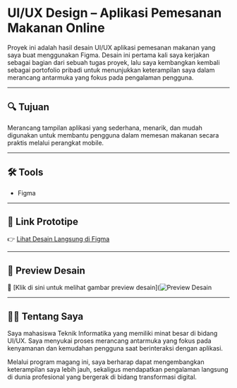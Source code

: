 # UI/UX Design – Aplikasi Pemesanan Makanan Online

Proyek ini adalah hasil desain UI/UX aplikasi pemesanan makanan yang saya buat menggunakan Figma. Desain ini pertama kali saya kerjakan sebagai bagian dari sebuah tugas proyek, lalu saya kembangkan kembali sebagai portofolio pribadi untuk menunjukkan keterampilan saya dalam merancang antarmuka yang fokus pada pengalaman pengguna.

---

## 🔍 Tujuan

Merancang tampilan aplikasi yang sederhana, menarik, dan mudah digunakan untuk membantu pengguna dalam memesan makanan secara praktis melalui perangkat mobile.

---

## 🛠 Tools
- Figma

---

## 🔗 Link Prototipe

👉 [Lihat Desain Langsung di Figma](assets/all-design.png)

---

## 📸 Preview Desain

📁 [Klik di sini untuk melihat gambar preview desain](![Preview Desain](https://raw.githubusercontent.com/clauhub11/pemesanan-makanan-uiux/main/assets/all-design.png)



---

## 👩‍💻 Tentang Saya

Saya mahasiswa Teknik Informatika yang memiliki minat besar di bidang UI/UX. Saya menyukai proses merancang antarmuka yang fokus pada kenyamanan dan kemudahan pengguna saat berinteraksi dengan aplikasi.

Melalui program magang ini, saya berharap dapat mengembangkan keterampilan saya lebih jauh, sekaligus mendapatkan pengalaman langsung di dunia profesional yang bergerak di bidang transformasi digital.
